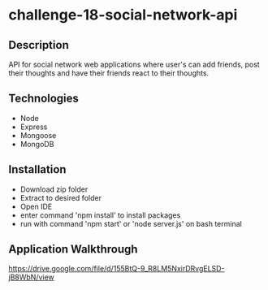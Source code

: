# challenge-18-social-network-api

## Description
API for social network web applications where user's can add friends, post their thoughts and have their friends react to their thoughts.

## Technologies
* Node
* Express
* Mongoose
* MongoDB

## Installation
- Download zip folder
- Extract to desired folder
- Open IDE
- enter command 'npm install' to install packages
- run with command 'npm start' or 'node server.js' on bash terminal

## Application Walkthrough
https://drive.google.com/file/d/155BtQ-9_R8LM5NxirDRvgELSD-jB8WbN/view
